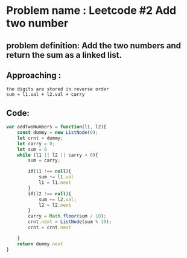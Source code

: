 # Problem name : Leetcode #2 Add two number

## problem definition:  Add the two numbers and return the sum as a linked list.

## Approaching : 
    the digits are stored in reverse order
    sum = l1.val + l2.val + carry

## Code:
```js
var addTwoNumbers = function(l1, l2){
    const dummy = new ListNode(0);
    let crnt = dummy;
    let carry = 0;
    let sum = 0
    while (l1 || l2 || carry > 0){
        sum = carry;

        if(l1 !== null){
            sum += l1.val
            l1 = l1.next
        }
        if(l2 !== null){
            sum += l2.val;
            l2 = l2.next
        }
        carry = Math.floor(sum / 10);
        crnt.next = ListNode(sum % 10);
        crnt = crnt.next

    }
    return dummy.next
}